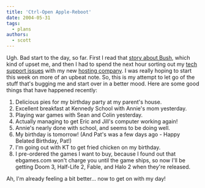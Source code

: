 ```yaml
---
title: 'Ctrl-Open Apple-Reboot'
date: 2004-05-31
tags:
  - plans
authors:
  - scott
---
```


Ugh. Bad start to the day, so far. First I read that [story about Bush](/blog/2004/trophy-case/), which kind of upset me, and then I had to spend the next hour sorting out my [tech support issues](/blog/2004/transitional-woes/) with my new [hosting company](http://www.readysetconnect.com/). I was really hoping to start this week on more of an upbeat note. So, this is my attempt to let go of the stuff that's bugging me and start over in a better mood. Here are some good things that have happened recently:

1. Delicious pies for my birthday party at my parent's house.
2. Excellent breakfast at Kennedy School with Annie's mom yesterday.
3. Playing war games with Sean and Colin yesterday.
4. Actually managing to get Eric and Jill's computer working again!
5. Annie's nearly done with school, and seems to be doing well.
6. My birthday is tomorrow! (And Pat's was a few days ago - Happy Belated Birthday, Pat!)
7. I'm going out with KT to get fried chicken on my birthday.
8. I pre-ordered the games I want to buy, because I found out that ebgames.com won't charge you until the game ships, so now I'll be getting Doom 3, Half-Life 2, Fable, and Halo 2 when they're released.

Ah, I'm already feeling a bit better... now to get on with my day!
